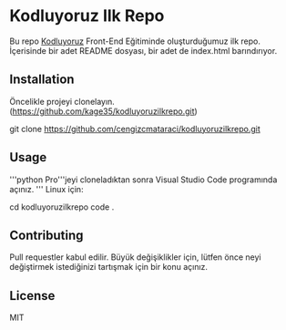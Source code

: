 # Kodluyoruz Ilk Repo
Bu repo [Kodluyoruz](https://www.kodluyoruz.org/) Front-End Eğitiminde oluşturduğumuz ilk repo. İçerisinde bir adet README dosyası, bir adet de index.html barındırıyor.
## Installation
Öncelikle projeyi clonelayın. (https://github.com/kage35/kodluyoruzilkrepo.git)

git clone https://github.com/cengizcmataraci/kodluyoruzilkrepo.git
## Usage
'''python
Pro'''jeyi cloneladıktan sonra Visual Studio Code programında açınız.
'''
Linux için:

cd kodluyoruzilkrepo
code .
## Contributing
Pull requestler kabul edilir. Büyük değişiklikler için, lütfen önce neyi değiştirmek istediğinizi tartışmak için bir konu açınız.

## License
MIT
